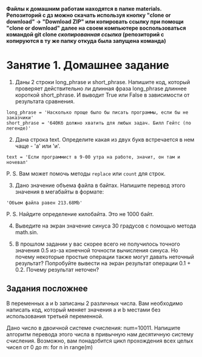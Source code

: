 **Файлы к домашним работам находятся в папке materials.
Репозиторий с дз можно скачать используя кнопку "clone or download" -> "Download ZIP" или копировать ссылку при помощи "clone or download" далее на своем компьютере воспользоваться командой git clone _скопированная ссылка_ (репозиторий с копируются в ту же папку откуда была запущена команда)**

# Занятие 1. Домашнее задание

1. Даны 2 строки long_phrase и short_phrase. Напишите код, который проверяет действительно ли длинная фраза long_phrase длиннее короткой short_phrase. И выводит True или False в зависимости от результата сравнения.

```
long_phrase = 'Насколько проще было бы писать программы, если бы не заказчики'
short_phrase = '640Кб должно хватить для любых задач. Билл Гейтс (по легенде)'
```

2. Дана строка text. Определите какая из двух букв встречается в нем чаще - 'а' или 'и'.
```
text = 'Если программист в 9-00 утра на работе, значит, он там и ночевал'
```

P. S. Вам может помочь методы ```replace``` или ```count``` для строк.

3. Дано значение объема файла в байтах. Напишите перевод этого значения в мегабайты в формате:
```
'Объем файла равен 213.68Mb'
```

P. S. Найдите определение килобайта. Это не 1000 байт.

4. Выведите на экран значение синуса 30 градусов с помощью метода math.sin.

5. В прошлом задании у вас скорее всего не получилось точного значения 0.5 из-за конечной точности вычисления синуса. Но почему некоторые простые операции также могут давать неточный результат? Попробуйте вывести на экран результат операции 0.1 + 0.2. Почему результат неточен?

## Задания посложнее
В переменных a и b записаны 2 различных числа. Вам необходимо написать код, который меняет значения a и b местами без использования третьей переменной.

Дано число в двоичной системе счисления: num=10011. Напишите алгоритм перевода этого числа в привычную нам десятичную систему счисления.
Возможно, вам понадобится цикл прохождения всех целых чисел от 0 до m:
for n in range(m)
